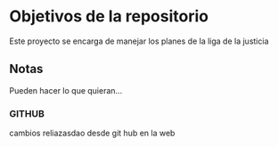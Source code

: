 # Objetivos de la repositorio

Este proyecto se encarga de manejar los planes de la liga de la justicia


## Notas
Pueden hacer lo que quieran...

### GITHUB 
cambios reliazasdao desde git hub en la web
